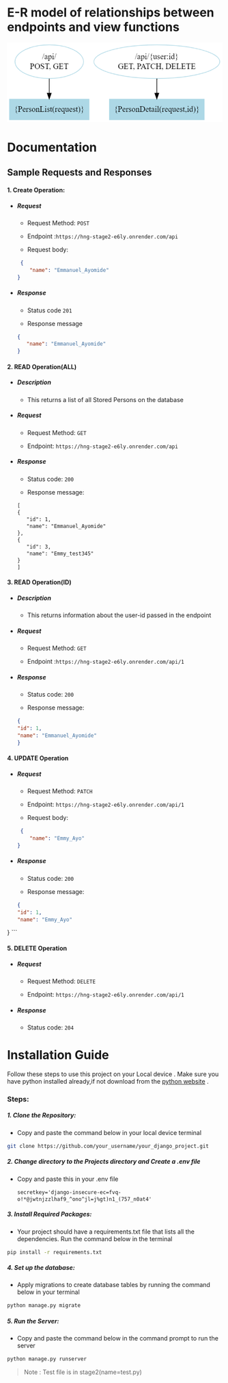 # E-R model of relationships between endpoints and view functions
![e-r model](https://github.com/EmmanuelAyomide1/HNG/blob/main/ERmodel/graphviz.png?raw=true "e-r model")
# Documentation
## Sample Requests and Responses
#### 1. Create Operation:
+ ##### Request
	+ Request Method: `POST`
	
	+ Endpoint :`https://hng-stage2-e6ly.onrender.com/api` 
	
    + Request body: 
	```json
	 {
        "name": "Emmanuel_Ayomide"
    }
	```
+ ##### Response
    + Status code `201`
	
    + Response message
     ```json
     {
        "name": "Emmanuel_Ayomide"
    }
  ```

#### 2. READ Operation(ALL)
+ ##### Description
  + This returns a list of all Stored Persons on the database
+ ##### Request
	+ Request Method: `GET`
	
	+ Endpoint: `https://hng-stage2-e6ly.onrender.com/api` 
	
+ ##### Response
    + Status code: `200`
	
    + Response message:
     ```
     [
    {
        "id": 1,
        "name": "Emmanuel_Ayomide"
    },
    {
        "id": 3,
        "name": "Emmy_test345"
    }
    ]
  ```

#### 3.  READ Operation(ID)
+ ##### Description
  + This returns information about the user-id passed in the endpoint
+ ##### Request
	+ Request Method: `GET`
	
	+ Endpoint :`https://hng-stage2-e6ly.onrender.com/api/1` 
	
+ ##### Response
    + Status code: `200`
	
    + Response message:
     ```json
   {
    "id": 1,
    "name": "Emmanuel_Ayomide"
    }
   ```

#### 4. UPDATE Operation
+ ##### Request
	+ Request Method: `PATCH`
	
	+ Endpoint: `https://hng-stage2-e6ly.onrender.com/api/1` 
	
	+ Request body: 
	```json
	 {
        "name": "Emmy_Ayo"
    }
  ```
+ ##### Response

    + Status code: `200`
	
    + Response message:
     ```json
   {
    "id": 1,
    "name": "Emmy_Ayo"
}
    ```

#### 5.  DELETE Operation
+ ##### Request
	+ Request Method: `DELETE`
	
	+ Endpoint: `https://hng-stage2-e6ly.onrender.com/api/1` 
	
+ ##### Response
    + Status code: `204`


# Installation Guide
Follow these steps to use this project on your Local device . Make sure you have python installed already,if not download from the [python website](http://www.python.org/downloads/ "python website") .
### Steps:
##### 1.  Clone the Repository:
+ Copy and paste the command below in your local device terminal

 ```bash
git clone https://github.com/your_username/your_django_project.git
```

##### 2. Change directory to  the Projects  directory and Create a .env file 
+ Copy and paste this in your .env file

     ```plaintext
  secretkey='django-insecure-ec=fvq-o!*@jwtnjzzlhaf9_^ono^jl=j%gt)n1_(757_n0at4'
   ```

##### 3. Install Required Packages: 
+ Your project should have a requirements.txt file that lists all the dependencies. Run the command below in the terminal

 ```bash
pip install -r requirements.txt
```

##### 4. Set up the database:
+ Apply migrations to create database tables by running the command below in your terminal

 ```bash
python manage.py migrate
```

##### 5. Run the Server:
+ Copy and paste the command below in the command prompt to run the server

 ```bash
python manage.py runserver
```
> Note  :
Test file is in stage2(name=test.py)